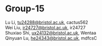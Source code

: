 # Group-15
Lu Li, tu24288@bristol.ac.uk, cactus562   
Wei Liu, ir24727@bristol.ac.uk, ir24727   
Shuxiao Shi, ux24132@bristol.ac.uk, Wentaa  
Qinyuan Lu, he24343@bristol.ac.uk, mdfcsC
